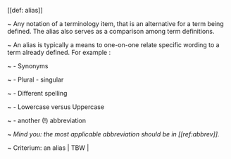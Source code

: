 [[def: alias]]

~ Any notation of a terminology item, that is an alternative for a term being defined. The alias also serves as a comparison among term definitions.  

~ An alias is typically a means to one-on-one relate specific wording to a term already defined. For example :

~ - Synonyms

~ - Plural - singular

~ - Different spelling

~ - Lowercase versus Uppercase 

~ - another (!) abbreviation

~ *Mind you: the most applicable abbreviation should be in [[ref:abbrev]].*

~ Criterium: an alias | TBW |
